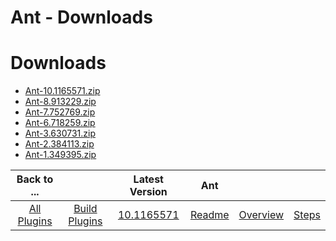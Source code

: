 
Ant - Downloads
===============

# Downloads
- [Ant-10.1165571.zip](https://raw.githubusercontent.com/UrbanCode/IBM-UCB-PLUGINS/main/files/Ant/Ant-10.1165571.zip)
- [Ant-8.913229.zip](https://raw.githubusercontent.com/UrbanCode/IBM-UCB-PLUGINS/main/files/Ant/Ant-8.913229.zip)
- [Ant-7.752769.zip](https://raw.githubusercontent.com/UrbanCode/IBM-UCB-PLUGINS/main/files/Ant/Ant-7.752769.zip)
- [Ant-6.718259.zip](https://raw.githubusercontent.com/UrbanCode/IBM-UCB-PLUGINS/main/files/Ant/Ant-6.718259.zip)
- [Ant-3.630731.zip](https://raw.githubusercontent.com/UrbanCode/IBM-UCB-PLUGINS/main/files/Ant/Ant-3.630731.zip)
- [Ant-2.384113.zip](https://raw.githubusercontent.com/UrbanCode/IBM-UCB-PLUGINS/main/files/Ant/Ant-2.384113.zip)
- [Ant-1.349395.zip](https://raw.githubusercontent.com/UrbanCode/IBM-UCB-PLUGINS/main/files/Ant/Ant-1.349395.zip)


|Back to ...||Latest Version|Ant |||
| :---: | :---: | :---: | :---: | :---: | :---: |
|[All Plugins](../../index.md)|[Build Plugins](../README.md)|[10.1165571](https://raw.githubusercontent.com/UrbanCode/IBM-UCB-PLUGINS/main/files/Ant/Ant-10.1165571.zip)|[Readme](README.md)|[Overview](overview.md)|[Steps](steps.md)|
